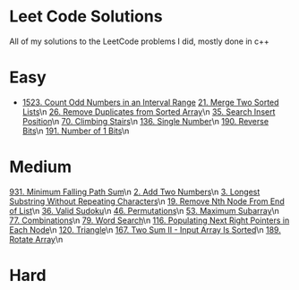 # Leet Code Solutions
All of my solutions to the LeetCode problems I did, mostly done in c++ 

# Easy
- <a href = "https://leetcode.com/problems/count-odd-numbers-in-an-interval-range/description/">1523. Count Odd Numbers in an Interval Range</a>
<a href = "https://leetcode.com/problems/merge-two-sorted-lists/">21. Merge Two Sorted Lists</a>\n
<a href = "https://leetcode.com/problems/remove-duplicates-from-sorted-array/">26. Remove Duplicates from Sorted Array</a>\n
<a href = "https://leetcode.com/problems/search-insert-position/">35. Search Insert Position</a>\n
<a href = "https://leetcode.com/problems/climbing-stairs/">70. Climbing Stairs</a>\n
<a href = "https://leetcode.com/problems/single-number/">136. Single Number</a>\n
<a href = "https://leetcode.com/problems/reverse-bits/">190. Reverse Bits</a>\n
<a href = "https://leetcode.com/problems/number-of-1-bits/">191. Number of 1 Bits</a>\n


# Medium
<a href = "//https://leetcode.com/problems/minimum-falling-path-sum/">931. Minimum Falling Path Sum</a>\n
<a href = "//https://leetcode.com/problems/add-two-numbers/description/">2. Add Two Numbers</a>\n
<a href = "https://leetcode.com/problems/longest-substring-without-repeating-characters/">3. Longest Substring Without Repeating Characters</a>\n
<a href = "https://leetcode.com/problems/remove-nth-node-from-end-of-list/">19. Remove Nth Node From End of List</a>\n
<a href = "https://leetcode.com/problems/valid-sudoku/">36. Valid Sudoku</a>\n
<a href = "https://leetcode.com/problems/permutations/description/">46. Permutations</a>\n
<a href = "https://leetcode.com/problems/maximum-subarray/description/">53. Maximum Subarray</a>\n
<a href = "https://leetcode.com/problems/combinations/description/">77. Combinations</a>\n
<a href = "https://leetcode.com/problems/word-search/">79. Word Search</a>\n
<a href = "https://leetcode.com/problems/populating-next-right-pointers-in-each-node/">116. Populating Next Right Pointers in Each Node</a>\n
<a href = "https://leetcode.com/problems/triangle/">120. Triangle</a>\n
<a href = "https://leetcode.com/problems/two-sum-ii-input-array-is-sorted/">167. Two Sum II - Input Array Is Sorted</a>\n
<a href = "https://leetcode.com/problems/rotate-array/">189. Rotate Array</a>\n
<a href = ""></a>

# Hard
<a href = ""></a>
